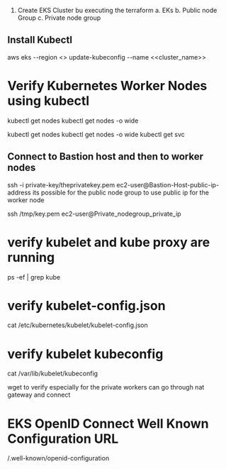 1. Create EKS Cluster bu executing the terraform
a. EKs
b. Public node Group
c. Private node group
## Install Kubectl
aws eks --region <<region>> update-kubeconfig --name <<cluster_name>>


# Verify Kubernetes Worker Nodes using kubectl
kubectl get nodes
kubectl get nodes -o wide

kubectl get nodes
kubectl get nodes -o wide
kubectl get svc


## Connect to Bastion host and then to worker nodes

ssh -i private-key/theprivatekey.pem ec2-user@Bastion-Host-public-ip-address
its possible for the public node group to use public ip for the worker node

ssh /tmp/key.pem ec2-user@Private_nodegroup_private_ip

# verify kubelet and kube proxy are running
ps -ef | grep kube
# verify kubelet-config.json
cat /etc/kubernetes/kubelet/kubelet-config.json
# verify kubelet kubeconfig
cat /var/lib/kubelet/kubeconfig

wget <EKS CLusteAPI endpoint> to verify especially for the private workers can go through nat gateway and connect

# EKS OpenID Connect Well Known Configuration URL
<EKS OpenID Connect provider URL>/.well-known/openid-configuration